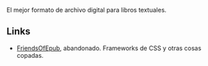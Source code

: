 El mejor formato de archivo digital para libros textuales.

## Links

-   [FriendsOfEpub](https://github.com/FriendsOfEpub), abandonado. Frameworks de CSS y otras cosas copadas.
